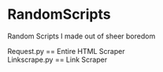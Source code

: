 # RandomScripts
Random Scripts I made out of sheer boredom

Request.py == Entire HTML Scraper  
Linkscrape.py == Link Scraper
